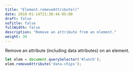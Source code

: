 ```yaml
---
title: "Element.removeAttribute()"
date: 2018-01-14T21:38:44-05:00
draft: false
noTitle: false
fullWidth: false
description: "Remove an attribute from an element."
weight: 30
---
```


Remove an attribute (including data attributes) on an element.

```javascript
let elem = document.querySelector('#lunch');
elem.removeAttribute('data-chips');
```